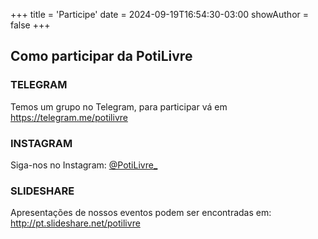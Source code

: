 +++
title = 'Participe'
date = 2024-09-19T16:54:30-03:00
showAuthor = false
+++

## Como participar da PotiLivre 

### TELEGRAM

Temos um grupo no Telegram, para participar vá em https://telegram.me/potilivre

### INSTAGRAM

Siga-nos no Instagram: [@PotiLivre_](https://instagram.com/potilivre_) 

### SLIDESHARE

Apresentações de nossos eventos podem ser encontradas em: http://pt.slideshare.net/potilivre 
